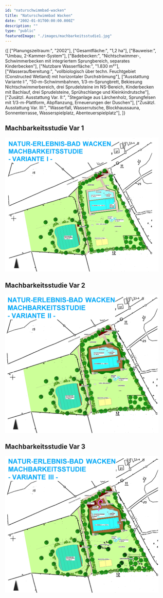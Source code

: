 ```yaml
---
id: "naturschwimmbad-wacken"
title: "Naturschwimmbad Wacken"
date: "2002-01-01T00:00:00.000Z"
description: ""
type: "public"
featuredImage: "./images/machbarkeitsstudie1.jpg"
---
```


<SpecificationsTable title="Naturschwimmbad Wacken - Vorkonzept - technische Daten">
    {[
        ["Planungszeitraum:", "2002"],
        ["Gesamtfläche:", "1,2 ha"],
        ["Bauweise:", "Umbau, 2-Kammer-System"],
        ["Badebecken:", "Nichtschwimmer-, Schwimmerbecken mit integriertem Sprungbereich, separates Kinderbecken"],
        ["Nutzbare Wasserfläche:", "1.830 m²"],
        ["Wasseraufbereitung:", "vollbiologisch über techn. Feuchtgebiet (Constructed Wetland) mit horizontaler Durchströmung"],
        ["Ausstattung Variante I:", "50-m-Schwimmbahnen, 1/3-m-Sprungbrett, Bekiesung Nichtschwimmerbereich, drei Sprudelsteine im NS-Bereich, Kinderbecken mit Bachlauf, drei Sprudelsteine, Sprühschlange und Kleinkindrutsche"],
        ["Zusätzl. Ausstattung Var. II:", "Steganlage aus Lärchenholz, Sprungfelsen mit 1/3-m-Plattform, Abpflanzung, Erneuerungen der Duschen"],
        ["Zusätzl. Ausstattung Var. III:", "Wasserfall, Wasserrutsche, Blockhaussauna, Sonnenterrasse, Wasserspielplatz, Abenteuerspielplatz"],
    ]}
</SpecificationsTable>


## Machbarkeitsstudie Var 1
![Machbarkeitsstudie Var 1](./images/machbarkeitsstudie1.jpg)

## Machbarkeitsstudie Var 2
![Machbarkeitsstudie Var 2](./images/machbarkeitsstudie2.jpg)

## Machbarkeitsstudie Var 3
![Machbarkeitsstudie Var 3](./images/machbarkeitsstudie3.jpg)